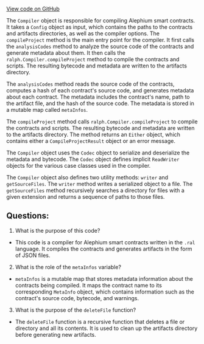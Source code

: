 [View code on GitHub](https://github.com/alephium/alephium/blob/master/ralphc/src/main/scala/org/alephium/ralphc/Compiler.scala)

The `Compiler` object is responsible for compiling Alephium smart contracts. It takes a `Config` object as input, which contains the paths to the contracts and artifacts directories, as well as the compiler options. The `compileProject` method is the main entry point for the compiler. It first calls the `analysisCodes` method to analyze the source code of the contracts and generate metadata about them. It then calls the `ralph.Compiler.compileProject` method to compile the contracts and scripts. The resulting bytecode and metadata are written to the artifacts directory.

The `analysisCodes` method reads the source code of the contracts, computes a hash of each contract's source code, and generates metadata about each contract. The metadata includes the contract's name, path to the artifact file, and the hash of the source code. The metadata is stored in a mutable map called `metaInfos`.

The `compileProject` method calls `ralph.Compiler.compileProject` to compile the contracts and scripts. The resulting bytecode and metadata are written to the artifacts directory. The method returns an `Either` object, which contains either a `CompileProjectResult` object or an error message.

The `Compiler` object uses the `Codec` object to serialize and deserialize the metadata and bytecode. The `Codec` object defines implicit `ReadWriter` objects for the various case classes used in the compiler.

The `Compiler` object also defines two utility methods: `writer` and `getSourceFiles`. The `writer` method writes a serialized object to a file. The `getSourceFiles` method recursively searches a directory for files with a given extension and returns a sequence of paths to those files.
## Questions: 
 1. What is the purpose of this code?
- This code is a compiler for Alephium smart contracts written in the `.ral` language. It compiles the contracts and generates artifacts in the form of JSON files.

2. What is the role of the `metaInfos` variable?
- `metaInfos` is a mutable map that stores metadata information about the contracts being compiled. It maps the contract name to its corresponding `MetaInfo` object, which contains information such as the contract's source code, bytecode, and warnings.

3. What is the purpose of the `deleteFile` function?
- The `deleteFile` function is a recursive function that deletes a file or directory and all its contents. It is used to clean up the artifacts directory before generating new artifacts.